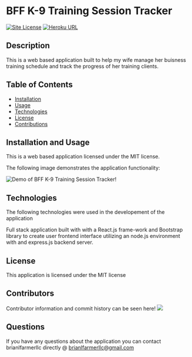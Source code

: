 
# BFF K-9 Training Session Tracker

[![Site License](https://img.shields.io/badge/license-MIT-blue.svg)](https://github.com/brianlfarmerllc/BFFK-9_Session_Tracker)
 [![Heroku URL](https://img.shields.io/badge/Heroku-URL-purple.svg)](https://bffk9-session-tracker.herokuapp.com/)
  
## Description

This is a web based application built to help my wife manage her buisness training schedule and track the progress of her training clients. 

## Table of Contents
  
* [Installation](#Installation)
* [Usage](#Usage)
* [Technologies](#Technologies)
* [License](#License)
* [Contributions](#Contributions)
  
## Installation and Usage

This is a web based application licensed under the MIT license. 

The following image demonstrates the application functionality:

![Demo of BFF K-9 Training Session Tracker!](./TrainingTracker.gif)

## Technologies

The following technologies were used in the developement of the application

Full stack application built with with a React.js frame-work and Bootstrap library to create user frontend interface utilizing an node.js environment with and express.js backend server. 

## License

This application is licensed under the MIT license

## Contributors

Contributor information and commit history can be seen here!
<a href="https://github.com/brianlfarmerllc/BFFK-9_Session_Tracker/graphs/contributors">
  <img src="https://contributors-img.web.app/image?repo=brianlfarmerllc/BFFK-9_Session_Tracker" />
</a>


## Questions

If you have any questions about the application you can contact brianlfarmerllc directly @ brianlfarmerllc@gmail.com

